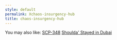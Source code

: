```yaml
---
style: default
permalink: Xchaos-insurgency-hub
title: chaos-insurgency-hub
---
```

You may also like:
[SCP-348](http://scp-wiki.net/scp-348)
[Shoulda' Stayed in Dubai](http://scp-wiki.net/shoulda-stayed-in-dubai)